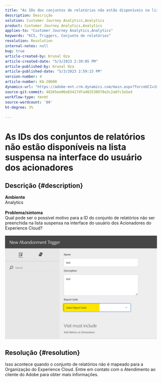 ```yaml
---
title: "As IDs dos conjuntos de relatórios não estão disponíveis na lista suspensa na interface do usuário dos acionadores"
description: Descrição
solution: Customer Journey Analytics,Analytics
product: Customer Journey Analytics,Analytics
applies-to: "Customer Journey Analytics,Analytics"
keywords: "KCS, Triggers, Conjunto de relatórios"
resolution: Resolution
internal-notes: null
bug: true
article-created-by: Krunal Oza
article-created-date: "5/3/2023 2:39:05 PM"
article-published-by: Krunal Oza
article-published-date: "5/3/2023 2:59:15 PM"
version-number: 4
article-number: KA-20600
dynamics-url: "https://adobe-ent.crm.dynamics.com/main.aspx?forceUCI=1&pagetype=entityrecord&etn=knowledgearticle&id=1cb8f33f-c0e9-ed11-a7c6-6045bd006b4b"
source-git-commit: 48265ee06e83417dfa402538978a3c2a8fc3a5ed
workflow-type: tm+mt
source-wordcount: '80'
ht-degree: 3%

---
```


# As IDs dos conjuntos de relatórios não estão disponíveis na lista suspensa na interface do usuário dos acionadores

## Descrição {#description}

<b>Ambiente</b><br>Analytics<br> <br><b>Problema/sintoma</b><br>Qual pode ser o possível motivo para a ID do conjunto de relatórios não ser preenchida na lista suspensa na interface do usuário dos Acionadores do Experience Cloud?

![](assets/___20b8f33f-c0e9-ed11-a7c6-6045bd006b4b___.png)

## Resolução {#resolution}

Isso acontece quando o conjunto de relatórios não é mapeado para a Organização do Experience Cloud. Entre em contato com o Atendimento ao cliente do Adobe para obter mais informações.

<br> 